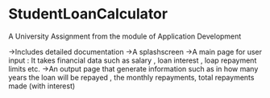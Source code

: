 # StudentLoanCalculator
A University Assignment from the module of Application Development

->Includes detailed documentation
->A splashscreen
->A main page for user input : It takes financial data such as salary , loan interest , loap repayment limits etc.
->An output page that generate information such as in how many years the loan will be repayed , the monthly repayments, total repayments made (with interest)

